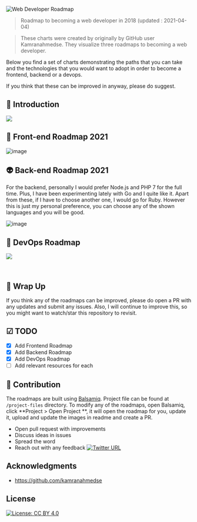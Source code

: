 ![Web Developer Roadmap](https://i.imgur.com/7vp36nh.png)

> Roadmap to becoming a web developer in 2018 (updated : 2021-04-04)

>These charts were created by originally by GitHub user Kamranahmedse. They visualize three roadmaps to becoming a web developer.


Below you find a set of charts demonstrating the paths that you can take and the technologies that you would want to adopt in order to become a frontend, backend or a devops.



If you think that these can be improved in anyway, please do suggest.


## 🚀 Introduction

![](https://i.imgur.com/jrqcuSw.png)

## 🎨 Front-end Roadmap 2021

![image](https://user-images.githubusercontent.com/72537190/113496445-97a5de00-9534-11eb-9caf-69e8cf11ca4e.png)


## 👽 Back-end Roadmap 2021

For the backend, personally I would prefer Node.js and PHP 7 for the full time. Plus, I have been experimenting lately with Go and I quite like it. Apart from these, if I have to choose another one, I would go for Ruby. However this is just my personal preference, you can choose any of the shown languages and you will be good.

![image](https://user-images.githubusercontent.com/72537190/113496437-86f56800-9534-11eb-89b7-5776bc6afee6.png)

## 👷 DevOps Roadmap

![](https://i.imgur.com/kJgLTNr.png)

<br>

## 🚦 Wrap Up

If you think any of the roadmaps can be improved, please do open a PR with any updates and submit any issues. Also, I will continue to improve this, so you might want to watch/star this repository to revisit.

## ☑ TODO

- [X] Add Frontend Roadmap
- [X] Add Backend Roadmap
- [X] Add DevOps Roadmap
- [ ] Add relevant resources for each

## 👬 Contribution

The roadmaps are built using [Balsamiq](https://balsamiq.com/products/mockups/). Project file can be found at `/project-files` directory. To modify any of the roadmaps, open Balsamiq, click **Project > Open Project **, it will open the roadmap for you, update it, upload and update the images in readme and create a PR.		

- Open pull request with improvements
- Discuss ideas in issues
- Spread the word
- Reach out with any feedback [![Twitter URL](https://img.shields.io/twitter/url/https/twitter.com/devpreciousokwu.svg?style=social&label=Follow%20%40devpreciousokwu)](https://twitter.com/devpreciousokwu)

## Acknowledgments

* https://github.com/kamranahmedse

## License

[![License: CC BY 4.0](https://img.shields.io/badge/License-CC%20BY%204.0-lightgrey.svg)](https://creativecommons.org/licenses/by/4.0/)
